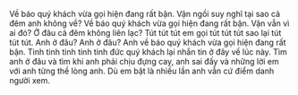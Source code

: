 Về báo quý khách vừa gọi hiện đang rất bận. Vận ngồi suy nghĩ tại sao cả đêm anh không về? Về báo quý khách vừa gọi hiện đang rất bận. Vận vẫn vì ai đó? Ở đâu cả đêm không liên lạc? Tút tút tút em gọi tút tút tút sao lại tút tút tút. Anh ở đâu? Anh ở đâu? Anh về báo quý khách vừa gọi hiện đang rất bận. Tinh tinh tinh tinh tinh đức quý khách lại nhắn tin ở đây về lúc này. Tìm anh ở đâu và tìm khi anh phải chịu đựng cay, anh sai đấy và những lời em với anh từng thề lòng anh. Dù em bật là nhiều lần anh vẫn cứ điểm danh người xem.